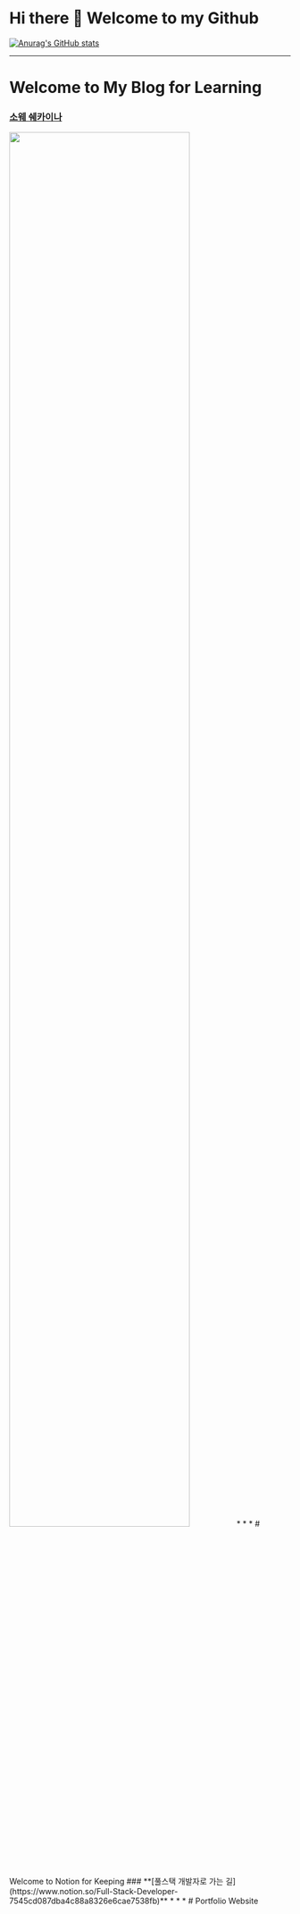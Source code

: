 # Hi there 👋 Welcome to my Github
<!---
kangdy25/kangdy25 is a ✨ special ✨ repository because its `README.md` (this file) appears on your GitHub profile.
You can click the Preview link to take a look at your changes.
--->

[![Anurag's GitHub stats](https://github-readme-stats.vercel.app/api?username=kangdy25&theme=radical)](https://github.com/anuraghazra/github-readme-stats)
* * *
# Welcome to My Blog for Learning
### **[소웨 쉐카이나](https://kangdy25.tistory.com/)** 
<img width="80%" src="https://user-images.githubusercontent.com/58673491/169656073-a2aa4275-256b-48ee-81f0-1e79717d2b64.PNG">
* * *
# Welcome to  Notion for Keeping
### **[풀스택 개발자로 가는 길](https://www.notion.so/Full-Stack-Developer-7545cd087dba4c88a8326e6cae7538fb)** 
* * *
# Portfolio Website
